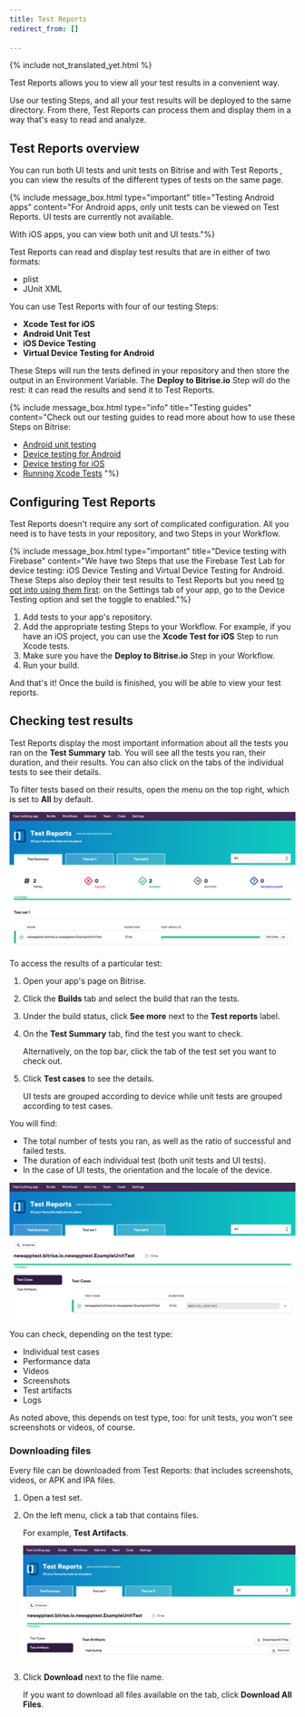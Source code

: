 ```yaml
---
title: Test Reports
redirect_from: []

---
```

{% include not_translated_yet.html %}

Test Reports allows you to view all your test results in a convenient way.

Use our testing Steps, and all your test results will be deployed to the same directory. From there, Test Reports can process them and display them in a way that's easy to read and analyze.

## Test Reports overview

You can run both UI tests and unit tests on Bitrise and with Test Reports , you can view the results of the different types of tests on the same page.

{% include message_box.html type="important" title="Testing Android apps" content="For Android apps, only unit tests can be viewed on Test Reports. UI tests are currently not available.

With iOS apps, you can view both unit and UI tests."%}

Test Reports can read and display test results that are in either of two formats:

* plist
* JUnit XML

You can use Test Reports with four of our testing Steps:

* **Xcode Test for iOS**
* **Android Unit Test**
* **iOS Device Testing**
* **Virtual Device Testing for Android**

These Steps will run the tests defined in your repository and then store the output in an Environment Variable. The **Deploy to Bitrise.io** Step will do the rest: it can read the results and send it to Test Reports.

{% include message_box.html type="info" title="Testing guides" content="Check out our testing guides to read more about how to use these Steps on Bitrise:

* [Android unit testing](https://devcenter.bitrise.io/testing/android-run-a-unit-test/)
* [Device testing for Android](/testing/device-testing-for-android/)
* [Device testing for iOS](/testing/device-testing-for-ios/)
* [Running Xcode Tests](/testing/running-xcode-tests/) "%}

## Configuring Test Reports

Test Reports doesn't require any sort of complicated configuration. All you need is to have tests in your repository, and two Steps in your Workflow.

{% include message_box.html type="important" title="Device testing with Firebase" content="We have two Steps that use the Firebase Test Lab for device testing: iOS Device Testing and Virtual Device Testing for Android. These Steps also deploy their test results to Test Reports but you need [to opt into using them first](/testing/device-testing-for-android/#enabling-device-testing): on the Settings tab of your app, go to the Device Testing option and set the toggle to enabled."%}

1. Add tests to your app's repository.
2. Add the appropriate testing Steps to your Workflow. For example, if you have an iOS project, you can use the **Xcode Test for iOS** Step to run Xcode tests.
3. Make sure you have the **Deploy to Bitrise.io** Step in your Workflow.
4. Run your build.

And that's it! Once the build is finished, you will be able to view your test reports.

## Checking test results

Test Reports display the most important information about all the tests you ran on the **Test Summary** tab. You will see all the tests you ran, their duration, and their results. You can also click on the tabs of the individual tests to see their details.

To filter tests based on their results, open the menu on the top right, which is set to **All** by default.

![](/img/Test_add-on-3.png)

To access the results of a particular test:

1. Open your app's page on Bitrise.
2. Click the **Builds** tab and select the build that ran the tests.
3. Under the build status, click **See more** next to the **Test reports** label.
4. On the **Test Summary** tab, find the test you want to check.

   Alternatively, on the top bar, click the tab of the test set you want to check out.
5. Click **Test cases** to see the details.

   UI tests are grouped according to device while unit tests are grouped according to test cases.

You will find:

* The total number of tests you ran, as well as the ratio of successful and failed tests.
* The duration of each individual test (both unit tests and UI tests).
* In the case of UI tests, the orientation and the locale of the device.

![](/img/Test_add-on-4.png)

You can check, depending on the test type:

* Individual test cases
* Performance data
* Videos
* Screenshots
* Test artifacts
* Logs

As noted above, this depends on test type, too: for unit tests, you won't see screenshots or videos, of course.

### Downloading files

Every file can be downloaded from Test Reports: that includes screenshots, videos, or APK  and IPA files.

1. Open a test set.
2. On the left menu, click a tab that contains files.

   For example, **Test Artifacts**.

   ![](/img/Test_add-on-5.png)
3. Click **Download** next to the file name.

   If you want to download all files available on the tab, click **Download All Files**.